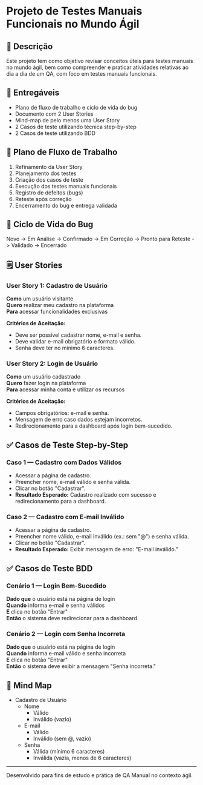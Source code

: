 
# Projeto de Testes Manuais Funcionais no Mundo Ágil

## 📜 Descrição
Este projeto tem como objetivo revisar conceitos úteis para testes manuais no mundo ágil, bem como compreender e praticar atividades relativas ao dia a dia de um QA, com foco em testes manuais funcionais.

## 🚀 Entregáveis
- Plano de fluxo de trabalho e ciclo de vida do bug
- Documento com 2 User Stories
- Mind-map de pelo menos uma User Story
- 2 Casos de teste utilizando técnica step-by-step
- 2 Casos de teste utilizando BDD

## 🔄 Plano de Fluxo de Trabalho
1. Refinamento da User Story
2. Planejamento dos testes
3. Criação dos casos de teste
4. Execução dos testes manuais funcionais
5. Registro de defeitos (bugs)
6. Reteste após correção
7. Encerramento do bug e entrega validada

## 🐞 Ciclo de Vida do Bug
Novo -> Em Análise -> Confirmado -> Em Correção -> Pronto para Reteste -> Validado -> Encerrado

## 🗒️ User Stories

### User Story 1: Cadastro de Usuário
**Como** um usuário visitante  
**Quero** realizar meu cadastro na plataforma  
**Para** acessar funcionalidades exclusivas  

**Critérios de Aceitação:**
- Deve ser possível cadastrar nome, e-mail e senha.
- Deve validar e-mail obrigatório e formato válido.
- Senha deve ter no mínimo 6 caracteres.

### User Story 2: Login de Usuário
**Como** um usuário cadastrado  
**Quero** fazer login na plataforma  
**Para** acessar minha conta e utilizar os recursos  

**Critérios de Aceitação:**
- Campos obrigatórios: e-mail e senha.
- Mensagem de erro caso dados estejam incorretos.
- Redirecionamento para a dashboard após login bem-sucedido.

## ✅ Casos de Teste Step-by-Step

### Caso 1 — Cadastro com Dados Válidos
- Acessar a página de cadastro.
- Preencher nome, e-mail válido e senha válida.
- Clicar no botão "Cadastrar".
- **Resultado Esperado:** Cadastro realizado com sucesso e redirecionamento para a dashboard.

### Caso 2 — Cadastro com E-mail Inválido
- Acessar a página de cadastro.
- Preencher nome válido, e-mail inválido (ex.: sem "@") e senha válida.
- Clicar no botão "Cadastrar".
- **Resultado Esperado:** Exibir mensagem de erro: "E-mail inválido."

## ✅ Casos de Teste BDD

### Cenário 1 — Login Bem-Sucedido
**Dado que** o usuário está na página de login  
**Quando** informa e-mail e senha válidos  
**E** clica no botão "Entrar"  
**Então** o sistema deve redirecionar para a dashboard  

### Cenário 2 — Login com Senha Incorreta
**Dado que** o usuário está na página de login  
**Quando** informa e-mail válido e senha incorreta  
**E** clica no botão "Entrar"  
**Então** o sistema deve exibir a mensagem "Senha incorreta."

## 🧠 Mind Map
- Cadastro de Usuário
  - Nome
    - Válido
    - Inválido (vazio)
  - E-mail
    - Válido
    - Inválido (sem @, vazio)
  - Senha
    - Válida (mínimo 6 caracteres)
    - Inválida (vazia, menos de 6 caracteres)

---
Desenvolvido para fins de estudo e prática de QA Manual no contexto ágil.

